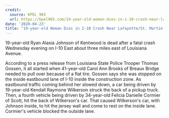 ```yaml
---
credit:
  source: KPEL 965
  url: https://kpel965.com/19-year-old-woman-dies-in-i-10-crash-near-lafayettest-martin-line/
date: '2020-04-23'
title: "19-year-old Woman Dies in I-10 Crash Near Lafayette/St. Martin Line"
---
```

19-year-old Ryan Alasia Johnson of Kentwood is dead after a fatal crash Wednesday evening on I-10 East about three miles east of Louisiana Avenue.

According to a press release from Louisiana State Police Trooper Thomas Gossen, it all started when 41-year-old Carol Ann Brooks of Breaux Bridge needed to pull over because of a flat tire. Gossen says she was stopped on the inside eastbound lane of I-10 inside the construction zone. As eastbound traffic coming behind her slowed down, a car being driven by 19-year-old Kendall Raymone Wilkerson struck the back of a pickup truck. Then, a fourth vehicle being driven by 34-year-old Felicia Danielle Cormier of Scott, hit the back of Wilkerson's car. That caused Wilkerson's car, with Johnson inside, to hit the jersey wall and come to rest on the inside lane. Cormier's vehicle blocked the outside lane.
